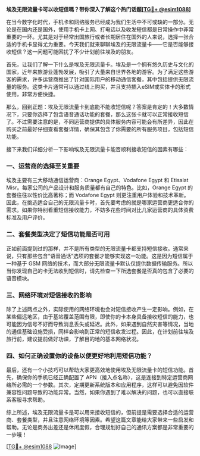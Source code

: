 **埃及无限流量卡可以收短信嗎？带你深入了解这个热门话题[[TG💪+ @esim1088](https://t.me/s/esim1088)]**

在当今数字化时代，手机卡和网络服务已经成为我们生活中不可或缺的一部分。无论是在国内还是国外，使用手机卡上网、打电话以及收发短信都是日常操作中非常重要的一环。尤其是对于经常出国旅行或者长期居住在国外的人来说，选择一张合适的手机卡显得尤为重要。今天我们就来聊聊埃及的无限流量卡——它是否能够接收短信？这一问题可能困扰了不少计划前往埃及的朋友。

首先，让我们了解一下什么是埃及无限流量卡。埃及是一个拥有悠久历史与文化的国家，近年来旅游业蓬勃发展，吸引了大量来自世界各地的游客。为了满足这些游客的需求，许多运营商推出了针对国际用户的移动通信套餐，其中包括提供无限流量的服务。这类卡片通常可以通过线上购买，并且支持插入eSIM或实体卡的形式使用，非常方便快捷。

那么，回到正题：埃及无限流量卡到底能不能收短信呢？答案是肯定的！大多数情况下，只要你选择了包含语音通话功能的套餐，那么这张卡就可以正常接收短信了。不过需要注意的是，不同运营商提供的具体服务内容可能会有所差异，因此在购买之前最好仔细查看套餐详情，确保其包含了你需要的所有服务项目，包括短信功能。

接下来我们详细分析一下影响埃及无限流量卡能否顺利接收短信的因素有哪些：

### 一、运营商的选择至关重要

埃及主要有三大移动通信运营商：Orange Egypt、Vodafone Egypt 和 Etisalat Misr。每家公司的产品设计和服务质量都有自己的特色。比如，Orange Egypt 的套餐往往以性价比高著称；而 Vodafone Egypt 则更注重用户体验和技术革新。因此，在挑选适合自己的无限流量卡时，首先要考虑的就是哪家运营商更适合你的需求。如果你特别看重短信接收能力，不妨多花些时间对比几家运营商的具体资费标准及用户评价。

### 二、套餐类型决定了短信功能是否可用

正如前面提到过的那样，并不是所有类型的无限流量卡都支持短信接收。通常来说，只有那些包含“语音通话”选项的套餐才能够实现这一功能。这是因为短信属于一种基于 GSM 网络的技术，而大部分无限流量卡默认仅提供数据传输服务。所以当你发现自己的卡无法收到短信时，请先检查一下所选套餐是否真的包含了必要的语音模块。

### 三、网络环境对短信接收的影响

除了上述两点之外，实际使用的网络环境也会对短信接收产生一定影响。例如，在某些偏远地区，由于基站覆盖范围有限，即使你的卡本身具备接收短信的能力，也可能因为信号不好而导致消息丢失或延迟。此外，如果遇到自然灾害等情况，当地的通信基础设施受损，同样会影响到正常的短信收发过程。因此，在计划前往埃及旅行前，建议提前做好功课，了解目的地的基本网络状况。

### 四、如何正确设置你的设备以便更好地利用短信功能？

最后，还有一个小技巧可以帮助大家更高效地使用埃及无限流量卡的短信功能。首先，确保你的手机已经正确配置了 APN（接入点名称），这是连接到特定运营商网络所必需的一个参数。其次，定期更新系统版本和应用程序，这样可以避免因软件兼容性问题导致的功能异常。当然，如果你遇到了难以解决的问题，也可以直接联系客服寻求帮助。

综上所述，埃及无限流量卡是可以用来接收短信的，但前提是需要选择合适的运营商、套餐类型，并且注意网络环境等因素。希望这篇文章能给大家带来一些启发和帮助。无论是商务出差还是休闲度假，合理规划好自己的通讯方案都是非常重要的一步哦！

[[TG💪+ @esim1088](https://t.me/s/esim1088) ![Image](https://i.postimg.cc/4NQfJmqS/Snipaste-2025-05-13-00-14-12.png)]